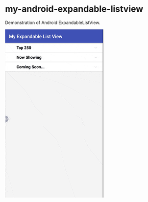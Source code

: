 # my-android-expandable-listview
Demonstration of Android ExpandableListView.

![Image](./app/src/main/assets/screenshot1.gif)
